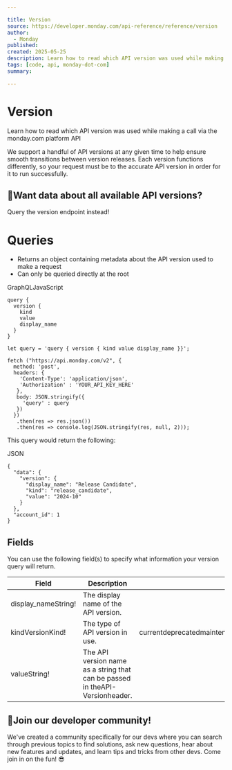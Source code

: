 ```yaml
---

title: Version
source: https://developer.monday.com/api-reference/reference/version
author:
  - Monday
published:
created: 2025-05-25
description: Learn how to read which API version was used while making a call via the monday.com platform API
tags: [code, api, monday-dot-com]
summary:

---
```


# Version

Learn how to read which API version was used while making a call via the monday.com platform API

We support a handful of API versions at any given time to help ensure smooth transitions between version releases. Each version functions differently, so your request must be to the accurate API version in order for it to run successfully.

## 🚧Want data about all available API versions?

Query the version endpoint instead!

# Queries

- Returns an object containing metadata about the API version used to make a request
- Can only be queried directly at the root

GraphQLJavaScript
```
query {
  version {
    kind
    value
    display_name
  }
}
```

```
let query = 'query { version { kind value display_name }}';

fetch ("https://api.monday.com/v2", {
  method: 'post',
  headers: {
    'Content-Type': 'application/json',
    'Authorization' : 'YOUR_API_KEY_HERE'
   },
   body: JSON.stringify({
     'query' : query
   })
  })
   .then(res => res.json())
   .then(res => console.log(JSON.stringify(res, null, 2)));
```

This query would return the following:

JSON
```
{
  "data": {
    "version": {
      "display_name": "Release Candidate",
      "kind": "release_candidate",
      "value": "2024-10"
    }
  },
  "account_id": 1
}
```

## Fields

You can use the following field(s) to specify what information your version query will return.

Field | Description | Enum values
--- | --- | ---
display_nameString! | The display name of the API version. | 
kindVersionKind! | The type of API version in use. | currentdeprecatedmaintenanceprevious_maintenancerelease_candidate
valueString! | The API version name as a string that can be passed in theAPI-Versionheader. | 

## 📘Join our developer community!

We've created a community specifically for our devs where you can search through previous topics to find solutions, ask new questions, hear about new features and updates, and learn tips and tricks from other devs. Come join in on the fun! 😎
